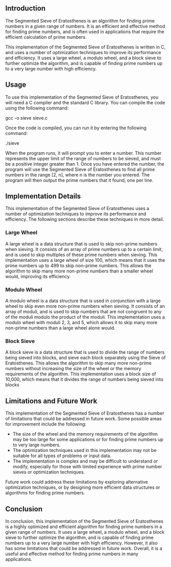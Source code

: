 ## Introduction

The Segmented Sieve of Eratosthenes is an algorithm for finding prime numbers in a given range of numbers. It is an efficient and effective method for finding prime numbers, and is often used in applications that require the efficient calculation of prime numbers.

This implementation of the Segmented Sieve of Eratosthenes is written in C, and uses a number of optimization techniques to improve its performance and efficiency. It uses a large wheel, a modulo wheel, and a block sieve to further optimize the algorithm, and is capable of finding prime numbers up to a very large number with high efficiency.

## Usage

To use this implementation of the Segmented Sieve of Eratosthenes, you will need a C compiler and the standard C library. You can compile the code using the following command:

gcc -o sieve sieve.c

Once the code is compiled, you can run it by entering the following command:

./sieve


When the program runs, it will prompt you to enter a number. This number represents the upper limit of the range of numbers to be sieved, and must be a positive integer greater than 1. Once you have entered the number, the program will use the Segmented Sieve of Eratosthenes to find all prime numbers in the range [2, n], where n is the number you entered. The program will then output the prime numbers that it found, one per line.

## Implementation Details

This implementation of the Segmented Sieve of Eratosthenes uses a number of optimization techniques to improve its performance and efficiency. The following sections describe these techniques in more detail.

### Large Wheel

A large wheel is a data structure that is used to skip non-prime numbers when sieving. It consists of an array of prime numbers up to a certain limit, and is used to skip multiples of these prime numbers when sieving. This implementation uses a large wheel of size 100, which means that it uses the prime numbers up to 499 to skip non-prime numbers. This allows the algorithm to skip many more non-prime numbers than a smaller wheel would, improving its efficiency.

### Modulo Wheel

A modulo wheel is a data structure that is used in conjunction with a large wheel to skip even more non-prime numbers when sieving. It consists of an array of moduli, and is used to skip numbers that are not congruent to any of the moduli modulo the product of the moduli. This implementation uses a modulo wheel with moduli 2, 3, and 5, which allows it to skip many more non-prime numbers than a large wheel alone would.

### Block Sieve

A block sieve is a data structure that is used to divide the range of numbers being sieved into blocks, and sieve each block separately using the Sieve of Eratosthenes. This allows the algorithm to skip many more non-prime numbers without increasing the size of the wheel or the memory requirements of the algorithm. This implementation uses a block size of 10,000, which means that it divides the range of numbers being sieved into blocks

## Limitations and Future Work

This implementation of the Segmented Sieve of Eratosthenes has a number of limitations that could be addressed in future work. Some possible areas for improvement include the following:

- The size of the wheel and the memory requirements of the algorithm may be too large for some applications or for finding prime numbers up to very large numbers.
- The optimization techniques used in this implementation may not be suitable for all types of problems or input data.
- The implementation is complex and may be difficult to understand or modify, especially for those with limited experience with prime number sieves or optimization techniques.

Future work could address these limitations by exploring alternative optimization techniques, or by designing more efficient data structures or algorithms for finding prime numbers.

## Conclusion

In conclusion, this implementation of the Segmented Sieve of Eratosthenes is a highly optimized and efficient algorithm for finding prime numbers in a given range of numbers. It uses a large wheel, a modulo wheel, and a block sieve to further optimize the algorithm, and is capable of finding prime numbers up to a very large number with high efficiency. However, it also has some limitations that could be addressed in future work. Overall, it is a useful and effective method for finding prime numbers in many applications.

